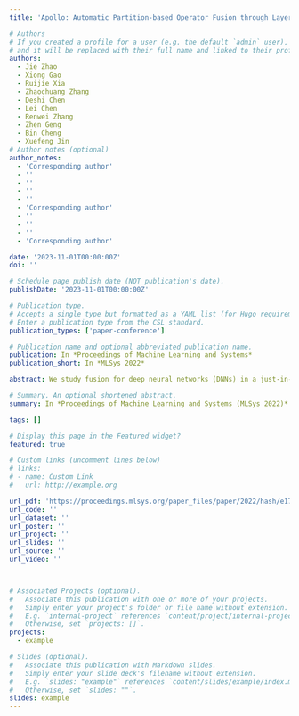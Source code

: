 ```yaml
---
title: 'Apollo: Automatic Partition-based Operator Fusion through Layer by Layer Optimization'

# Authors
# If you created a profile for a user (e.g. the default `admin` user), write the username (folder name) here
# and it will be replaced with their full name and linked to their profile.
authors:
  - Jie Zhao
  - Xiong Gao
  - Ruijie Xia
  - Zhaochuang Zhang
  - Deshi Chen
  - Lei Chen
  - Renwei Zhang
  - Zhen Geng
  - Bin Cheng
  - Xuefeng Jin
# Author notes (optional)
author_notes:
  - 'Corresponding author'
  - ''
  - ''
  - ''
  - ''
  - 'Corresponding author'
  - ''
  - ''
  - ''
  - 'Corresponding author'

date: '2023-11-01T00:00:00Z'
doi: ''

# Schedule page publish date (NOT publication's date).
publishDate: '2023-11-01T00:00:00Z'

# Publication type.
# Accepts a single type but formatted as a YAML list (for Hugo requirements).
# Enter a publication type from the CSL standard.
publication_types: ['paper-conference']

# Publication name and optional abbreviated publication name.
publication: In *Proceedings of Machine Learning and Systems*
publication_short: In *MLSys 2022*

abstract: We study fusion for deep neural networks (DNNs) in a just-in-time (JIT) compilation framework Apollo. It considers both memory- and compute-bound tensor operators for fusion, and integrates graph-level node grouping and operator-level loop fusion closely, widening the fusion search space. Apollo enables the upward feedback from the downstream loop optimizer, enforcing the graph engine to regenerate partition patterns amenable to the downstream pass and thus resolving the scalability issue. Besides data locality, Apollo also exploits the parallelism between independent tensor operators, further improving the performance of DNN workloads. Experimental results on training workloads show that Apollo outperforms TensorFlow and XLA by 1.86× and 1.37× on a single GPU, and 1.96× and 1.18× on multiple GPUs. Apollo also improves the performance of a vendor-provided DNN framework by 19.7% on a domain-specific accelerator. In addition, the results of inference workloads demonstrate the general applicability of our fusion framework.

# Summary. An optional shortened abstract.
summary: In *Proceedings of Machine Learning and Systems (MLSys 2022)*

tags: []

# Display this page in the Featured widget?
featured: true

# Custom links (uncomment lines below)
# links:
# - name: Custom Link
#   url: http://example.org

url_pdf: 'https://proceedings.mlsys.org/paper_files/paper/2022/hash/e175e8a86d28d935be4f43719651f86d-Abstract.html'
url_code: ''
url_dataset: ''
url_poster: ''
url_project: ''
url_slides: ''
url_source: ''
url_video: ''



# Associated Projects (optional).
#   Associate this publication with one or more of your projects.
#   Simply enter your project's folder or file name without extension.
#   E.g. `internal-project` references `content/project/internal-project/index.md`.
#   Otherwise, set `projects: []`.
projects:
  - example

# Slides (optional).
#   Associate this publication with Markdown slides.
#   Simply enter your slide deck's filename without extension.
#   E.g. `slides: "example"` references `content/slides/example/index.md`.
#   Otherwise, set `slides: ""`.
slides: example
---
```


<!-- {{% callout note %}}
Click the _Cite_ button above to demo the feature to enable visitors to import publication metadata into their reference management software.
{{% /callout %}}

{{% callout note %}}
Create your slides in Markdown - click the _Slides_ button to check out the example.
{{% /callout %}}

Add the publication's **full text** or **supplementary notes** here. You can use rich formatting such as including [code, math, and images](https://docs.hugoblox.com/content/writing-markdown-latex/). -->
